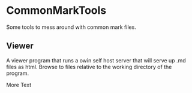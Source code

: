 # CommonMarkTools
Some tools to mess around with common mark files.

## Viewer
A viewer program that runs a owin self host server that will serve up .md files as html. 
Browse to files relative to the working directory of the program.

More Text